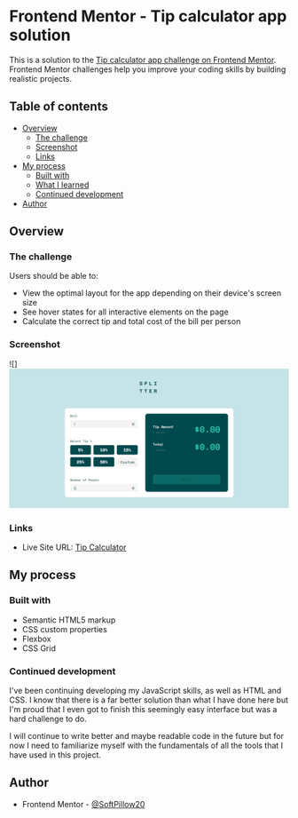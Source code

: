 # Frontend Mentor - Tip calculator app solution

This is a solution to the [Tip calculator app challenge on Frontend Mentor](https://www.frontendmentor.io/challenges/tip-calculator-app-ugJNGbJUX). Frontend Mentor challenges help you improve your coding skills by building realistic projects.

## Table of contents

- [Overview](#overview)
  - [The challenge](#the-challenge)
  - [Screenshot](#screenshot)
  - [Links](#links)
- [My process](#my-process)
  - [Built with](#built-with)
  - [What I learned](#what-i-learned)
  - [Continued development](#continued-development)
- [Author](#author)

## Overview

### The challenge

Users should be able to:

- View the optimal layout for the app depending on their device's screen size
- See hover states for all interactive elements on the page
- Calculate the correct tip and total cost of the bill per person

### Screenshot

![]![alt text](image.png)

### Links

- Live Site URL: [Tip Calculator](https://softpillow20.github.io/tip-calculator/)

## My process

### Built with

- Semantic HTML5 markup
- CSS custom properties
- Flexbox
- CSS Grid

### Continued development

I've been continuing developing my JavaScript skills, as well as HTML and CSS. I know that there is a far better solution than what I have done here but I'm proud that I even got to finish this seemingly easy interface but was a hard challenge to do.

I will continue to write better and maybe readable code in the future but for now I need to familiarize myself with the fundamentals of all the tools that I have used in this project.

## Author

- Frontend Mentor - [@SoftPillow20](https://www.frontendmentor.io/profile/SoftPillow20)
